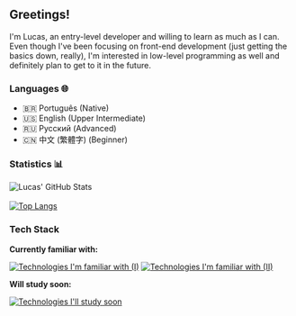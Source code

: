 ## Greetings!

I'm Lucas, an entry-level developer and willing to learn as much as I can. Even though I've been focusing on front-end development (just getting the basics down, really), I'm interested in low-level programming as well and definitely plan to get to it in the future.

### Languages 🌐

- 🇧🇷 Português (Native)
- 🇺🇸 English (Upper Intermediate)
- 🇷🇺 Русский (Advanced)
- 🇨🇳 中文 (繁體字) (Beginner)

### Statistics 📊

![Lucas' GitHub Stats](https://github-readme-stats.vercel.app/api?username=lucasgss0000&show_icons=true&theme=transparent&custom_title=Lucas'%20Github%20Stats) <br/> <br/>
[![Top Langs](https://github-readme-stats.vercel.app/api/top-langs/?username=lucasgss0000&layout=compact&theme=transparent)](https://github.com/anuraghazr/github-readme-stats) <br/>

### Tech Stack

**Currently familiar with:**

[![Technologies I'm familiar with (I)](https://skillicons.dev/icons?i=bash,git,html,css,js)](https://skillicons.dev)
[![Technologies I'm familiar with (II)](https://skillicons.dev/icons?i=nodejs,vuejs,express)](https://skillicons.dev)

**Will study soon:**

[![Technologies I'll study soon](https://skillicons.dev/icons?i=c,julia,java,mysql,postgresql)](https://skillicons.dev)
